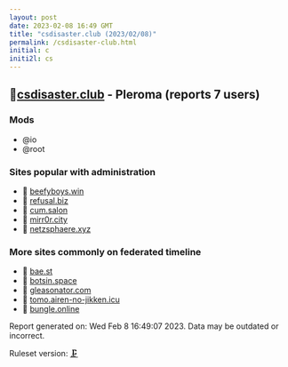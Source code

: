 ```yaml
---
layout: post
date: 2023-02-08 16:49 GMT
title: "csdisaster.club (2023/02/08)"
permalink: /csdisaster-club.html
initial: c
initi2l: cs
---
```


## 🧸[csdisaster.club](https://csdisaster.club) - Pleroma (reports 7 users)

### Mods
 * @io
 * @root

### Sites popular with administration

* 🧸 [beefyboys.win](/beefyboys-win.html)
* 🧸 [refusal.biz](/refusal-biz.html)
* 🧸 [cum.salon](/cum-salon.html)
* 🧸 [mirr0r.city](/mirr0r-city.html)
* 🐘 [netzsphaere.xyz](/netzsphaere-xyz.html)

### More sites commonly on federated timeline

* 🧸 [bae.st](/bae-st.html)
* 🐘 [botsin.space](/botsin-space.html)
* 🧸 [gleasonator.com](/gleasonator-com.html)
* 🐘 [tomo.airen-no-jikken.icu](/tomo-airen-no-jikken-icu.html)
* 🐘 [bungle.online](/bungle-online.html)

Report generated on: Wed Feb  8 16:49:07 2023. Data may be outdated or incorrect.

Ruleset version: [🗜](/version-clamp)
